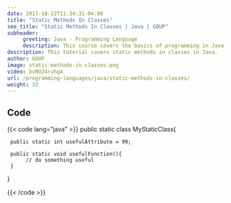 ```yaml
---
date: 2017-10-22T11:34:31-04:00
title: "Static Methods In Classes"
seo_title: "Static Methods In Classes | Java | GOUP"
subheader:
     greeting: Java - Programming Language
     description: This course covers the basics of programming in Java. Work your way through the videos/articles and I'll teach you everything you need to know to start your programming journey!
description: This tutorial covers static methods in classes in Java.
author: GOUP
image: static-methods-in-classes.png
video: bvNU24rvhgA
url: /programming-languages/java/static-methods-in-classes/
weight: 33
---
```


## Code

{{< code lang="java" >}}
public static class MyStaticClass{

     public static int usefulAttribute = 99;

     public static void usefulFunction(){
          // do something useful
     }
}

{{< /code >}}